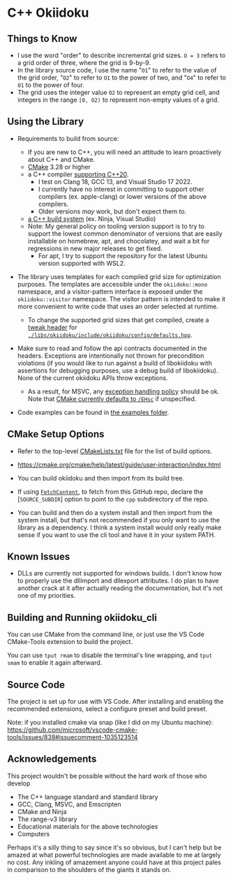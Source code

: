 <!-- SPDX-FileCopyrightText: 2020 David Fong -->
<!-- SPDX-License-Identifier: CC0-1.0 -->
<!-- cspell:dictionaries cpp-refined -->
# C++ Okiidoku

## Things to Know

- I use the word "order" to describe incremental grid sizes. `O = 3` refers to a grid order of three, where the grid is 9-by-9.
- In the library source code, I use the name "`O1`" to refer to the value of the grid order, "`O2`" to refer to `O1` to the power of two, and "`O4`" to refer to `O1` to the power of four.
- The grid uses the integer value `O2` to represent an empty grid cell, and integers in the range `[0, O2)` to represent non-empty values of a grid.

## Using the Library

- Requirements to build from source:
  - If you are new to C++, you will need an attitude to learn proactively about C++ and CMake.
  - [CMake](https://cmake.org/install/) 3.28 or higher
  - a C++ compiler [supporting C++20](https://en.cppreference.com/w/cpp/compiler_support).
    - I test on Clang 18, GCC 13, and Visual Studio 17 2022.
    - I currently have no interest in committing to support other compilers (ex. apple-clang) or lower versions of the above compilers.
    - Older versions _may_ work, but don't expect them to.
  - [a C++ build system](https://cmake.org/cmake/help/latest/manual/cmake-generators.7.html) (ex. Ninja, Visual Studio)
  - Note: My general policy on tooling version support is to try to support the lowest common denominator of versions that are easily installable on homebrew, apt, and chocolatey, and wait a bit for regressions in new major releases to get fixed.
    - For apt, I try to support the repository for the latest Ubuntu version supported with WSL2.

- The library uses templates for each compiled grid size for optimization purposes. The templates are accessible under the `okiidoku::mono` namespace, and a visitor-pattern interface is exposed under the `okiidoku::visitor` namespace. The visitor pattern is intended to make it more convenient to write code that uses an order selected at runtime.
  - To change the supported grid sizes that get compiled, create a [tweak header](https://vector-of-bool.github.io/2020/10/04/lib-configuration.html#providing-a-tweak-header) for [`./libs/okiidoku/include/okiidoku/config/defaults.hpp`](./libs/okiidoku/include/okiidoku/config/defaults.hpp).

- Make sure to read and follow the api contracts documented in the headers. Exceptions are intentionally not thrown for precondition violations (if you would like to run against a build of libokiidoku with assertions for debugging purposes, use a debug build of libokiidoku). None of the current okiidoku APIs throw exceptions.
  - As a result, for MSVC, any [exception handling policy](https://docs.microsoft.com/en-us/cpp/build/reference/eh-exception-handling-model#standard-c-exception-handling) should be ok. Note that [CMake currently defaults to `/EHsc`](https://gitlab.kitware.com/cmake/cmake/-/issues/20610) if unspecified.

- Code examples can be found in [the examples folder](./libs/okiidoku/examples/).

## CMake Setup Options

- Refer to the top-level [CMakeLists.txt](./CMakeLists.txt) file for the list of build options.
- https://cmake.org/cmake/help/latest/guide/user-interaction/index.html

- You can build okiidoku and then import from its build tree.

- If using [`FetchContent`](https://cmake.org/cmake/help/latest/module/FetchContent.html), to fetch from this GitHub repo, declare the [`SOURCE_SUBDIR`] option to point to the `cpp` subdirectory of the repo.

- You can build and then do a system install and then import from the system install, but that's not recommended if you only want to use the library as a dependency. I think a system install would only really make sense if you want to use the cli tool and have it in your system PATH.

## Known Issues

- DLLs are currently not supported for windows builds. I don't know how to properly use the dllimport and dllexport attributes. I do plan to have another crack at it after actually reading the documentation, but it's not one of my priorities.

## Building and Running okiidoku\_cli

You can use CMake from the command line, or just use the VS Code CMake-Tools extension to build the project.

You can use `tput rmam` to disable the terminal's line wrapping, and `tput smam` to enable it again afterward.

## Source Code

The project is set up for use with VS Code. After installing and enabling the recommended extensions, select a configure preset and build preset.

Note: if you installed cmake via snap (like I did on my Ubuntu machine): https://github.com/microsoft/vscode-cmake-tools/issues/838#issuecomment-1035123514

## Acknowledgements

This project wouldn't be possible without the hard work of those who develop

- The C++ language standard and standard library
- GCC, Clang, MSVC, and Emscripten
- CMake and Ninja
- The range-v3 library
- Educational materials for the above technologies
- Computers

Perhaps it's a silly thing to say since it's so obvious, but I can't help but be amazed at what powerful technologies are made available to me at largely no cost. Any inkling of amazement anyone could have at this project pales in comparison to the shoulders of the giants it stands on.
